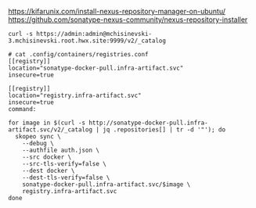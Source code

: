 https://kifarunix.com/install-nexus-repository-manager-on-ubuntu/
https://github.com/sonatype-nexus-community/nexus-repository-installer

```
curl -s https://admin:admin@mchisinevski-3.mchisinevski.root.hwx.site:9999/v2/_catalog
```


```
# cat .config/containers/registries.conf
[[registry]]
location="sonatype-docker-pull.infra-artifact.svc"
insecure=true

[[registry]]
location="registry.infra-artifact.svc"
insecure=true
command:

for image in $(curl -s http://sonatype-docker-pull.infra-artifact.svc/v2/_catalog | jq .repositories[] | tr -d '"'); do
  skopeo sync \
    --debug \
    --authfile auth.json \
    --src docker \
    --src-tls-verify=false \
    --dest docker \
    --dest-tls-verify=false \
    sonatype-docker-pull.infra-artifact.svc/$image \
    registry.infra-artifact.svc
done
```

